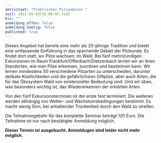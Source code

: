 ```yaml
---
aktivitaet: "Praktisches Pilzseminar "
zeit: 2022-09-03T10:00:05.314Z
bis: ""
anmeldung_offen: false
anmeldung_noetig: false
published: true
---
```

Dieses Angebot hat bereits eine mehr als 20-jährige Tradition und bietet eine umfassende Einführung in das spannende Gebiet der Pilzkunde. Es findet dort statt, wo Pilze wachsen: im Wald. Bei fünf mehrstündigen Exkursionen im Raum Frankfurt/Offenbach/Dietzenbach lernen wir an ihren Standorten, wie man Pilze erkennen, zuordnen und bestimmen kann. Wir lernen mindestens 50 verschiedene Pilzarten zu unterscheiden, darunter delikate Köstlichkeiten und die gefährlichsten Giftpilze, aber auch Arten, die für das Ökosystem Wald von existenzieller Bedeutung sind. Und wir üben, was besonders wichtig ist, das Wiedererkennen der erklärten Arten.

Von den fünf Exkursionsterminen ist der erste fest terminiert. Die weiteren werden abhängig von Wetter- und Wachstumsbedingungen bestimmt. Es macht wenig Sinn, bei anhaltender Trockenheit durch den Wald zu streifen. 

Die Teilnahmegebühr für das komplette Seminar beträgt 120 Euro. Die Teilnahme ist nur nach bestätigter Anmeldung möglich.

**Dieser Termin ist ausgebucht. Anmeldugen sind leider nicht mehr möglich.**